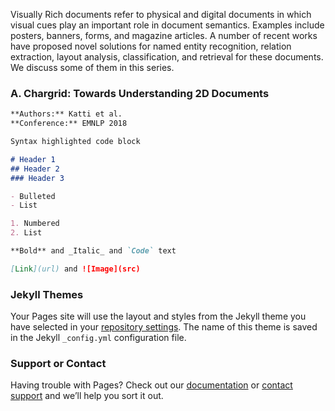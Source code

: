 Visually Rich documents refer to physical and digital documents in which visual cues play an important role in document semantics. Examples include posters, banners, forms, and magazine articles. A number of recent works have proposed novel solutions for named entity recognition, relation extraction, layout analysis, classification, and retrieval for these documents. We discuss some of them in this series.   

### A. Chargrid: Towards Understanding 2D Documents

```markdown
**Authors:** Katti et al.
**Conference:** EMNLP 2018
```

```markdown
Syntax highlighted code block

# Header 1
## Header 2
### Header 3

- Bulleted
- List

1. Numbered
2. List

**Bold** and _Italic_ and `Code` text

[Link](url) and ![Image](src)
```


### Jekyll Themes

Your Pages site will use the layout and styles from the Jekyll theme you have selected in your [repository settings](https://github.com/sarkhelritesh/vrd/settings/pages). The name of this theme is saved in the Jekyll `_config.yml` configuration file.

### Support or Contact

Having trouble with Pages? Check out our [documentation](https://docs.github.com/categories/github-pages-basics/) or [contact support](https://support.github.com/contact) and we’ll help you sort it out.
